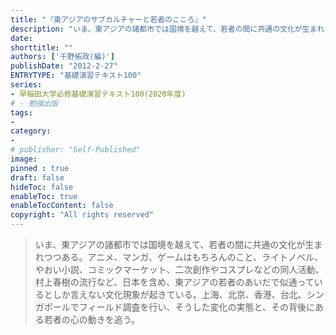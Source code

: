 ```yaml
---
title: "『東アジアのサブカルチャーと若者のこころ』"
description: "いま、東アジアの諸都市では国境を越えて、若者の間に共通の文化が生まれつつある。アニメ、マンガ、ゲームはもちろんのこと、ライトノベル、やおい小説、コミックマーケット、二次創作やコスプレなどの同人活動、村上春樹の流行など、日本を含め、東アジアの若者のあいだで似通っているとしか言えない文化現象が起きている。上海、北京、香港、台北、シンガポールでフィールド調査を行い、そうした変化の実態と、その背後にある若者の心の動きを追う。"
date: 
shorttitle: ""
authors: ['千野拓政(編)']
publishDate: "2012-2-27"
ENTRYTYPE: "基礎演習テキスト100"
series:
- 早稲田大学必修基礎演習テキスト100(2020年度)
# - 勉強出版
tags: 
- 
category: 
- 
# publisher: "Self-Published"
image: 
pinned : true
draft: false
hideToc: false
enableToc: true
enableTocContent: false
copyright: "All rights reserved"
---
```


>いま、東アジアの諸都市では国境を越えて、若者の間に共通の文化が生まれつつある。アニメ、マンガ、ゲームはもちろんのこと、ライトノベル、やおい小説、コミックマーケット、二次創作やコスプレなどの同人活動、村上春樹の流行など、日本を含め、東アジアの若者のあいだで似通っているとしか言えない文化現象が起きている。上海、北京、香港、台北、シンガポールでフィールド調査を行い、そうした変化の実態と、その背後にある若者の心の動きを追う。